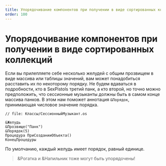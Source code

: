 ```yaml
---
title: Упорядочивание компонентов при получении в виде сортированных коллекций
order: 100
---
```


# Упорядочивание компонентов при получении в виде сортированных коллекций

Если вы прилепляете себе несколько желудей с общим прозвищем в виде массива или таблицы значений, вам может понадобиться расставить их по некоторому порядку. Не будем вдаваться в подробности, кто в SexPistols третий панк, а кто второй, но точно можно предположить, что сессионные музыканты должны быть в самом конце массива панков. В этом нам поможет аннотация `&Порядок`, принимающая числовое значение порядка.

```1c
// file: Классы/СессионныйМузыкант.os

&Желудь
&Прозвище("Панк")
&Порядок(5)
Процедура ПриСозданииОбъекта()
КонецПроцедуры
```

По умолчанию, каждый желудь имеет порядок, равный единице.

> &Рогатка и &Напильник тоже могут быть упорядочены!
